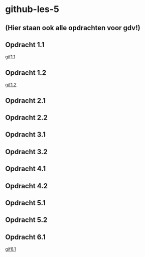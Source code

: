 # github-les-5

## (Hier staan ook alle opdrachten voor gdv!)

## Opdracht 1.1

[gif1.1](1.1_gdv.gif)

## Opdracht 1.2

[gif1.2](1.2_gdv.gif)

## Opdracht 2.1

## Opdracht 2.2

## Opdracht 3.1

## Opdracht 3.2

## Opdracht 4.1

## Opdracht 4.2

## Opdracht 5.1

## Opdracht 5.2

## Opdracht 6.1

[gif6.1](6.1_gdv.gif)